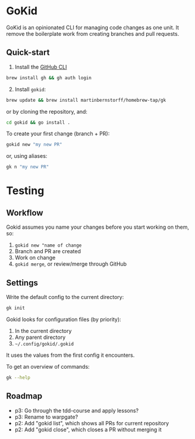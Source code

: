 # GoKid

GoKid is an opinionated CLI for managing code changes as one unit. It remove the boilerplate work from creating branches and pull requests.

## Quick-start
1. Install the [GitHub CLI](https://cli.github.com/)

```bash
brew install gh && gh auth login
```

2. Install `gokid`:

```bash
brew update && brew install martinbernstorff/homebrew-tap/gk
```

or by cloning the repository, and:

```bash
cd gokid && go install .
```

To create your first change (branch + PR):

```bash
gokid new "my new PR"
```

or, using aliases:

```bash
gk n "my new PR"
```

# Testing

## Workflow
Gokid assumes you name your changes before you start working on them, so:
1. `gokid new "name of change`
2. Branch and PR are created
3. Work on change
4. `gokid merge`, or review/merge through GitHub 

## Settings
Write the default config to the current directory:

```bash
gk init
```

Gokid looks for configuration files (by priority): 
1. In the current directory
2. Any parent directory
3. `~/.config/gokid/.gokid` 

It uses the values from the first config it encounters.

To get an overview of commands:

```bash
gk --help
```

## Roadmap
* p3: Go through the tdd-course and apply lessons?
* p3: Rename to warpgate?
* p2: Add "gokid list", which shows all PRs for current repository
* p2: Add "gokid close", which closes a PR without merging it
